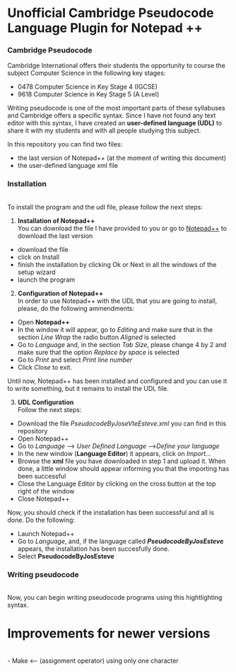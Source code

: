 # Unofficial Cambridge Pseudocode Language Plugin for Notepad ++

### Cambridge Pseudocode
Cambridge International offers their students the opportunity to course the subject Computer Science in the following key stages:

* 0478 Computer Science in Key Stage 4 (IGCSE)
* 9618 Computer Science in Key Stage 5 (A Level)

Writing pseudocode is one of the most important parts of these syllabuses and Cambridge offers a specific syntax. Since I have not found any text editor with this syntax,
I have created an **user-defined language (UDL)** to share it with my students and with all people studying this subject.

In this repository you can find two files:
* the last version of Notepad++ (at the moment of writing this document)
* the user-defined language xml file


### Installation
<br>To install the program and the udl file, please follow the next steps:

1. **Installation of Notepad++**
<br>You can download the file I have provided to you or go to [Notepad++](https://notepad-plus-plus.org/downloads/) to download the last version
* download the file
* click on Install
* finish the installation by clicking Ok or Next in all the windows of the setup wizard
* launch the program

2. **Configuration of Notepad++**
<br>In order to use Notepad++ with the UDL that you are going to install, please, do the following ammendments:
* Open **Notepad++**
* In the window it will appear, go to *Editing* and make sure that in the section *Line Wrap* the radio button *Aligned* is selected
* Go to *Language* and, in the section *Tab Size*, please change 4 by 2 and make sure that the option *Replace by space* is selected
* Go to *Print* and select *Print line number*
* Click *Close* to exit.

Until now, Notepad++ has been installed and configured and you can use it to write something, but it remains to install the UDL file.

3. **UDL Configuration**
<br>Follow the next steps:
* Download the file *PseudocodeByJoseVteEsteve.xml* you can find in this repository
* Open Notepad++
* Go to *Language* --> *User Defined Language* -->*Define your language*
* In the new window (**Language Editor**) it appears, click on *Import...*
* Browse the **xml** file you have downloaded in step 1 and upload it. When done, a little window should appear informing you that the importing has been successful
* Close the Language Editor by clicking on the cross button at the top right of the window
* Close Notepad++

Now, you should check if the installation has been successful and all is done. Do the following:
* Launch Notepad++
* Go to *Language*, and, if the language called **_PseudocodeByJosEsteve_** appears, the installation has been succesfully done.
* Select **PseudocodeByJosEsteve**


### Writing pseudocode
<br>Now, you can begin writing pseudocode programs using this hightlighting syntax. 

# Improvements for newer versions
<br>- Make <-- (assignment operator) using only one character




